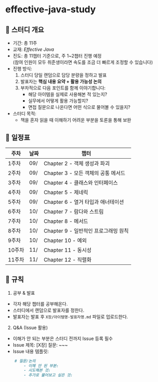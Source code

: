 # effective-java-study

## 📘 스터디 개요
- 기간: 총 11주
- 교재: *Effective Java*
- 진도: 총 11챕터 기준으로, 주 1~2챕터 진행 예정  
  (참여 인원이 모두 취준생이라면 속도를 조금 더 빠르게 조정할 수 있습니다)
- 진행 방식:
  1. 스터디 당일 랜덤으로 담당 분량을 정하고 발표
  2. 발표자는 **핵심 내용 요약 + 활용 가능성 논의**
  3. 부차적으로 다음 포인트를 함께 이야기합니다:
     - 해당 아이템을 실제로 사용해본 적 있는지?
     - 실무에서 어떻게 활용 가능할지?
     - 면접 질문으로 나온다면 어떤 식으로 물어볼 수 있을지?
- 스터디 목적:
  - 책을 혼자 읽을 때 이해하기 어려운 부분을 토론을 통해 보완

## 📅 일정표
| 주차 | 날짜   | 챕터 |
|------|-------|------|
| 1주차 | 09/ | Chapter 2 - 객체 생성과 파괴 |
| 2주차 | 09/ | Chapter 3 - 모든 객체의 공통 메서드 |
| 3주차 | 09/ | Chapter 4 - 클래스와 인터페이스 |
| 4주차 | 09/ | Chapter 5 - 제네릭 |
| 5주차 | 09/ | Chapter 6 - 열거 타입과 애너테이션 |
| 6주차 | 10/ | Chapter 7 - 람다와 스트림 |
| 7주차 | 10/ | Chapter 8 - 메서드 |
| 8주차 | 10/ | Chapter 9 - 일반적인 프로그래밍 원칙 |
| 9주차 | 10/ | Chapter 10 - 예외 |
| 10주차 | 11/ | Chapter 11 - 동시성 |
| 11주차 | 11/ | Chapter 12 - 직렬화 |

## 📖 규칙
1. 공부 & 발표
- 각자 해당 챕터를 공부해온다.
- 스터디에서 랜덤으로 발표자를 정한다.
- 발표자는 발표 후 `X장/아이템명-발표자명.md` 파일로 업로드한다.

2. Q&A (Issue 활용)
- 이해가 안 되는 부분은 스터디 전까지 Issue 등록 필수
- Issue 제목: [X장] 질문: ~~~
- Issue 내용 템플릿:
```markdown 
    # 질문/논의 
        - 이해 안 된 부분: 
        - 시도해본 것: 
        - 추가로 물어보고 싶은 것:
```